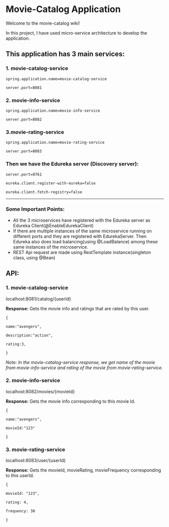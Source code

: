 # Movie-Catalog Application

Welcome to the movie-catalog wiki!

In this project, I have used micro-service architecture to develop the application.

## This application has 3 main services:
### 1. movie-catalog-service
`spring.application.name=movie-catalog-service`

`server.port=8081 `

### 2. movie-info-service
`spring.application.name=movie-info-service`

`server.port=8082`

### 3.movie-rating-service
`spring.application.name=movie-rating-service`

`server.port=8083`

### Then we have the **Edureka server** (Discovery server):
`server.port=8761`

`eureka.client.register-with-eureka=false`

`eureka.client.fetch-registry=false`

***

### Some Important Points:
* All the 3 microservices have registered with the Edureka server as Edureka Client(@EnableEdurekaClient)
* If there are multiple instances of the same microservice running on different ports and they are registered with EdurekaServer. Then Edureka also does load balancing(using @LoadBalance) among these same instances of the microservice.
* REST Api request are made using RestTemplate instance(singleton class, using @Bean)

## API:
### 1. movie-catalog-service

localhost:8081/catalog/{userId}

**Response:** Gets the movie info and ratings that are rated by this user.

`{`

`name:"avengers",`

`description:"action",`

`rating:3,`

`}`

_Note: In the movie-catalog-service response, we get name of the movie from movie-info-service and rating of the movie from movie-rating-service._

### 2. movie-info-service

localhost:8082/movies/{movieId}

**Response:** Gets the movie info corresponding to this movie Id.

`{`

`name:"avengers",`

`movieId:"123"`

`}`


### 3. movie-rating-service

localhost:8083/user/{userId}

**Response:** Gets the movieId, movieRating, movieFrequency corresponding to this userId.

`{`

`movieId: "123",`

`rating: 4,`

`frequency: 30`

`}`

